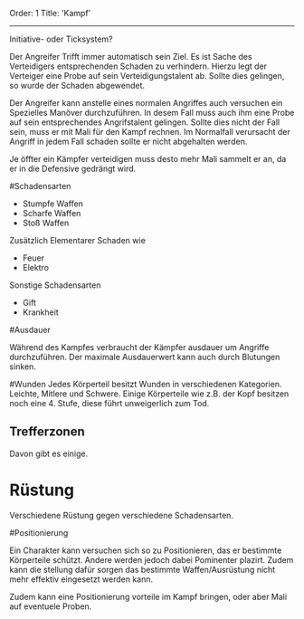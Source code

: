 Order: 1
Title: 'Kampf'

---

Initiative- oder Ticksystem?


Der Angreifer Trifft immer automatisch sein Ziel. Es ist Sache des Verteidigers entsprechenden Schaden zu verhindern. Hierzu legt der Verteiger eine Probe auf sein Verteidigungstalent ab. Sollte dies gelingen, so wurde der Schaden abgewendet.

Der Angreifer kann anstelle eines normalen Angriffes auch versuchen ein Spezielles Manöver durchzuführen. In desem Fall muss auch ihm eine Probe auf sein entsprechendes Angrifstalent gelingen. Sollte dies nicht der Fall sein, muss er mit Mali für den Kampf rechnen. Im Normalfall verursacht der Angriff in jedem Fall schaden sollte er nicht abgehalten werden.

Je öffter ein Kämpfer verteidigen muss desto mehr Mali sammelt er an, da er in die Defensive gedrängt wird.


#Schadensarten

+ Stumpfe Waffen
+ Scharfe Waffen
+ Stoß Waffen

Zusätzlich Elementarer Schaden wie
+ Feuer
+ Elektro

Sonstige Schadensarten
+ Gift
+ Krankheit

#Ausdauer

Während des Kampfes verbraucht der Kämpfer ausdauer um Angriffe durchzuführen. Der maximale Ausdauerwert kann auch durch Blutungen sinken.

#Wunden
Jedes Körperteil besitzt Wunden in verschiedenen Kategorien. Leichte, Mitlere und Schwere. Einige Körperteile wie z.B. der Kopf besitzen noch eine 4. Stufe, diese führt unweigerlich zum Tod.

## Trefferzonen
Davon gibt es einige.

# Rüstung
Verschiedene Rüstung gegen verschiedene Schadensarten.

#Positionierung

Ein Charakter kann versuchen sich so zu Positionieren, das er bestimmte Körperteile schützt. Andere werden jedoch dabei Pominenter plazirt. Zudem kann die stellung dafür sorgen das bestimmte Waffen/Ausrüstung nicht mehr effektiv eingesetzt werden kann.

Zudem kann eine Positionierung vorteile im Kampf bringen, oder aber Mali auf eventuele Proben.